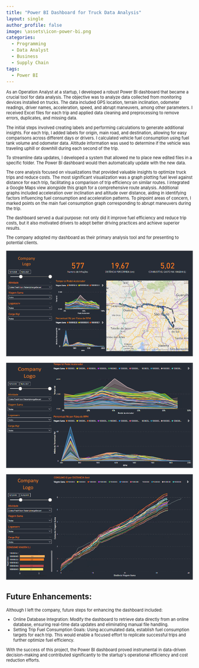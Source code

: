 ```yaml
---
title: "Power BI Dashboard for Truck Data Analysis"
layout: single
author_profile: false
image: \assets\icon-power-bi.png
categories:
  - Programming
  - Data Analyst
  - Business
  - Supply Chain
tags:
  - Power BI
---
```

  <p style="font-size:0.8em">As an Operation Analyst at a startup, I developed a robust Power BI dashboard that became a crucial tool for data analysis. The objective was to analyze data collected from monitoring devices installed on trucks. The data included GPS location, terrain inclination, odometer readings, driver names, acceleration, speed, and abrupt maneuvers, among other parameters. I received Excel files for each trip and applied data cleaning and preprocessing to remove errors, duplicates, and missing data.</p>

  <p style="font-size:0.8em">The initial steps involved creating labels and performing calculations to generate additional insights. For each trip, I added labels for origin, main road, and destination, allowing for easy comparisons across different days or drivers. I calculated vehicle fuel consumption using fuel tank volume and odometer data. Altitude information was used to determine if the vehicle was traveling uphill or downhill during each second of the trip.</p>

  <p style="font-size:0.8em">To streamline data updates, I developed a system that allowed me to place new edited files in a specific folder. The Power BI dashboard would then automatically update with the new data.</p>

  <p style="font-size:0.8em">The core analysis focused on visualizations that provided valuable insights to optimize truck trips and reduce costs. The most significant visualization was a graph plotting fuel level against distance for each trip, facilitating a comparison of trip efficiency on similar routes. I integrated a Google Maps view alongside this graph for a comprehensive route analysis. Additional graphs included acceleration over inclination and altitude over distance, aiding in identifying factors influencing fuel consumption and acceleration patterns. To pinpoint areas of concern, I marked points on the main fuel consumption graph corresponding to abrupt maneuvers during the trip.</p>

  <p style="font-size:0.8em">The dashboard served a dual purpose: not only did it improve fuel efficiency and reduce trip costs, but it also motivated drivers to adopt better driving practices and achieve superior results.</p>

  <p style="font-size:0.8em">The company adopted my dashboard as their primary analysis tool and for presenting to potential clients.</p>
  <p></p>
  <img src="\assets\fuelconsumptionanalysis-1.png" alt="Home screen, insights over route taken and key numbers" class="image">
  <p></p>
  <img src="\assets\fuelconsumptionanalysis-2.png" alt="Time in each stage of accelerator pedal, time in each RPM stage" class="image">
  <p></p>
  <img src="\assets\fuelconsumptionanalysis-3.png" alt="Consumption (L) / Distance (km) for each trip, considering the same route" class="image">
  <p></p>

  <h2>Future Enhancements:</h2>
  <p style="font-size:0.8em">Although I left the company, future steps for enhancing the dashboard included:</p>

  <ul style="font-size:0.8em">
        <li>Online Database Integration: Modify the dashboard to retrieve data directly from an online database, ensuring real-time data updates and eliminating manual file handling.</li>
        <li>Setting Trip Fuel Consumption Goals: Using accumulated data, establish fuel consumption targets for each trip. This would enable a focused effort to replicate successful trips and further optimize fuel efficiency.</li>
  </ul>

  <p style="font-size:0.8em">With the success of this project, the Power BI dashboard proved instrumental in data-driven decision-making and contributed significantly to the startup's operational efficiency and cost reduction efforts.</p>
